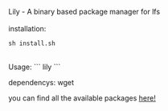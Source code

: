 Lily - A binary based package manager for lfs
<br/> <br/>
installation:
```
sh install.sh
```
<br/>
Usage:
```
lily <package name>
```

dependencys:
wget
<br/>

you can find all the available packages [here!](https://sourceforge.net/projects/bin-lily/files)
